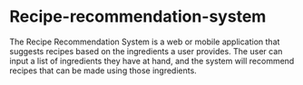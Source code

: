 # Recipe-recommendation-system
The Recipe Recommendation System is a web or mobile application that suggests recipes based on the ingredients a user provides. The user can input a list of ingredients they have at hand, and the system will recommend recipes that can be made using those ingredients. 
